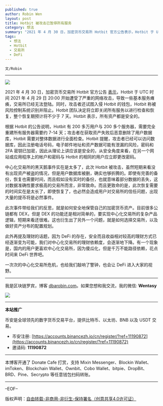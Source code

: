 ```yaml
---
published: true
author: Robin Wen
layout: post
title: Hotbit 被攻击已暂停所有服务
category: 想法
summary: "2021 年 4 月 30 日，加密货币交易所 Hotbit 官方公告表示，Hotbit 于 UTC 时间 2021 年 4 月 29 日 20:00 开始遭受了严重的网络攻击，导致一些基本服务瘫痪，交易所已经无法登陆。同时，攻击者还试图入侵 Hotbit 的钱包，Hotbit 称被风险控制系统识别并阻止。Hotbit 团队决定将立即关闭所有服务以进行检查和恢复，整个恢复期预计将不少于 7 天。Hotbit 表示，所有资产都是安全的。一次次的中心化交易所危机，也给我们敲响了警钟，也会让 DeFi 进入大家的视野。"
tags:
  - 想法
  - Hotbit
  - 交易所
  - DeFi
---
```


`文/Robin`

***

![](https://cdn.dbarobin.com/qh96zpp.png)

2021 年 4 月 30 日，加密货币交易所 Hotbit 官方公告 [表示](https://hotbit.zendesk.com/hc/en-us/articles/1500008915521)，Hotbit 于 UTC 时间 2021 年 4 月 29 日 20:00 开始遭受了严重的网络攻击，导致一些基本服务瘫痪，交易所已经无法登陆。同时，攻击者还试图入侵 Hotbit 的钱包，Hotbit 称被风险控制系统识别并阻止。Hotbit 团队决定将立即关闭所有服务以进行检查和恢复，整个恢复期预计将不少于 7 天。Hotbit 表示，所有资产都是安全的。

根据 Hotbit 的公告说明，Hotbit 有 200 多万用户与 200 多个服务器，需要完全重建所有服务器需要约 7-14 天；攻击者在获取资产失败后恶意删除了用户数据库，Hotbit 需要对整体数据进行全面检查。Hotbit 提醒，攻击者已经可以访问数据库，因此注册电话号码，电子邮件地址和资产数据可能有泄漏的风险，密码和 2FA 密钥已加密，因此从理论上讲应该是安全的，从安全角度来看，在另一个网站或应用程序上的帐户和密码与 Hotbit 的相同的用户应立即更改密码。

中心化交易所的黑天鹅事件实在是太多了，此次 Hotbit 被攻击，虽然短期来看没有出现资产被盗的情况，但是用户数据库被删，确实也够折腾的。即使有完善的备份，恢复也需要时间，而且假如没有实时的备份，也就意味着部分数据的丢失，这对数据准确性要求极高的交易所而言，非常致命。而且更致命的是，此次恢复需要的时间实在是太长了，即使恢复了，也必然会造成用户对交易所的信任问题，出现大量的提币将是必然事件。

此次事件带给我们的反思，就是如何安全地保管自己的加密货币资产。目前很多公链都有 DEX，但是 DEX 的功能还是相对简单的，要实现中心化交易所的复杂产品逻辑，短期来看还很难。这也衍生出了另外一个问题，就是如何选择交易所，以及做好资产分布的配置规划。

此外再提及理财的话题，因为 DeFi 的存在，安全而且收益相对较高的理财方式已经逐渐变为可能，我们对中心化交易所的理财依赖度，会逐渐地下降。有一个现象是，国内的用户更喜欢中心化交易所，因为傻瓜化，但是千万不能路径依赖，花点时间来 DeFi 世界吧。

一次次的中心化交易所危机，也给我们敲响了警钟，也会让 DeFi 进入大家的视野。

***

我是区块链罗宾，博客 [dbarobin.com](https://dbarobin.com/)。如果您想和我交流，我的微信: **Wentasy**

![](https://cdn.dbarobin.com/v4yywe2.png)

***

**本站推广**

币安是全球领先的数字货币交易平台，提供比特币、以太坊、BNB 以及 USDT 交易。

* 币安注册: [https://accounts.binancezh.io/cn/register/?ref=11190872](https://accounts.binancezh.io/cn/register/?ref=11190872)
* 邀请码: **11190872**

***

本博客开通了 Donate Cafe 打赏，支持 Mixin Messenger、Blockin Wallet、imToken、Blockchain Wallet、Ownbit、Cobo Wallet、bitpie、DropBit、BRD、Pine、Secrypto 等任意钱包扫码转账。

<center>
    <div class="--donate-button"
         data-button-id="f8b9df0d-af9a-460d-8258-d3f435445075"
    ></div>
</center>

***

–EOF–

版权声明：[自由转载-非商用-非衍生-保持署名（创意共享4.0许可证）](http://creativecommons.org/licenses/by-nc-nd/4.0/deed.zh)